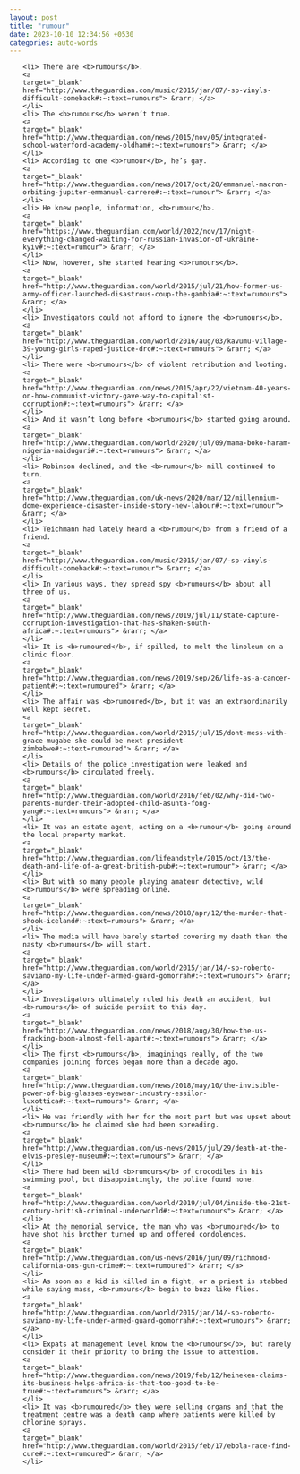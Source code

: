 ```yaml
---
layout: post
title: "rumour"
date: 2023-10-10 12:34:56 +0530
categories: auto-words
---
```

<ol>

    <li> There are <b>rumours</b>.
    <a 
    target="_blank" 
    href="http://www.theguardian.com/music/2015/jan/07/-sp-vinyls-difficult-comeback#:~:text=rumours"> &rarr; </a>
    </li>
    <li> The <b>rumours</b> weren’t true.
    <a 
    target="_blank" 
    href="http://www.theguardian.com/news/2015/nov/05/integrated-school-waterford-academy-oldham#:~:text=rumours"> &rarr; </a>
    </li>
    <li> According to one <b>rumour</b>, he’s gay.
    <a 
    target="_blank" 
    href="http://www.theguardian.com/news/2017/oct/20/emmanuel-macron-orbiting-jupiter-emmanuel-carrere#:~:text=rumour"> &rarr; </a>
    </li>
    <li> He knew people, information, <b>rumour</b>.
    <a 
    target="_blank" 
    href="https://www.theguardian.com/world/2022/nov/17/night-everything-changed-waiting-for-russian-invasion-of-ukraine-kyiv#:~:text=rumour"> &rarr; </a>
    </li>
    <li> Now, however, she started hearing <b>rumours</b>.
    <a 
    target="_blank" 
    href="http://www.theguardian.com/world/2015/jul/21/how-former-us-army-officer-launched-disastrous-coup-the-gambia#:~:text=rumours"> &rarr; </a>
    </li>
    <li> Investigators could not afford to ignore the <b>rumours</b>.
    <a 
    target="_blank" 
    href="http://www.theguardian.com/world/2016/aug/03/kavumu-village-39-young-girls-raped-justice-drc#:~:text=rumours"> &rarr; </a>
    </li>
    <li> There were <b>rumours</b> of violent retribution and looting.
    <a 
    target="_blank" 
    href="http://www.theguardian.com/news/2015/apr/22/vietnam-40-years-on-how-communist-victory-gave-way-to-capitalist-corruption#:~:text=rumours"> &rarr; </a>
    </li>
    <li> And it wasn’t long before <b>rumours</b> started going around.
    <a 
    target="_blank" 
    href="http://www.theguardian.com/world/2020/jul/09/mama-boko-haram-nigeria-maiduguri#:~:text=rumours"> &rarr; </a>
    </li>
    <li> Robinson declined, and the <b>rumour</b> mill continued to turn.
    <a 
    target="_blank" 
    href="http://www.theguardian.com/uk-news/2020/mar/12/millennium-dome-experience-disaster-inside-story-new-labour#:~:text=rumour"> &rarr; </a>
    </li>
    <li> Teichmann had lately heard a <b>rumour</b> from a friend of a friend.
    <a 
    target="_blank" 
    href="http://www.theguardian.com/music/2015/jan/07/-sp-vinyls-difficult-comeback#:~:text=rumour"> &rarr; </a>
    </li>
    <li> In various ways, they spread spy <b>rumours</b> about all three of us.
    <a 
    target="_blank" 
    href="http://www.theguardian.com/news/2019/jul/11/state-capture-corruption-investigation-that-has-shaken-south-africa#:~:text=rumours"> &rarr; </a>
    </li>
    <li> It is <b>rumoured</b>, if spilled, to melt the linoleum on a clinic floor.
    <a 
    target="_blank" 
    href="http://www.theguardian.com/news/2019/sep/26/life-as-a-cancer-patient#:~:text=rumoured"> &rarr; </a>
    </li>
    <li> The affair was <b>rumoured</b>, but it was an extraordinarily well kept secret.
    <a 
    target="_blank" 
    href="http://www.theguardian.com/world/2015/jul/15/dont-mess-with-grace-mugabe-she-could-be-next-president-zimbabwe#:~:text=rumoured"> &rarr; </a>
    </li>
    <li> Details of the police investigation were leaked and <b>rumours</b> circulated freely.
    <a 
    target="_blank" 
    href="http://www.theguardian.com/world/2016/feb/02/why-did-two-parents-murder-their-adopted-child-asunta-fong-yang#:~:text=rumours"> &rarr; </a>
    </li>
    <li> It was an estate agent, acting on a <b>rumour</b> going around the local property market.
    <a 
    target="_blank" 
    href="http://www.theguardian.com/lifeandstyle/2015/oct/13/the-death-and-life-of-a-great-british-pub#:~:text=rumour"> &rarr; </a>
    </li>
    <li> But with so many people playing amateur detective, wild <b>rumours</b> were spreading online.
    <a 
    target="_blank" 
    href="http://www.theguardian.com/news/2018/apr/12/the-murder-that-shook-iceland#:~:text=rumours"> &rarr; </a>
    </li>
    <li> The media will have barely started covering my death than the nasty <b>rumours</b> will start.
    <a 
    target="_blank" 
    href="http://www.theguardian.com/world/2015/jan/14/-sp-roberto-saviano-my-life-under-armed-guard-gomorrah#:~:text=rumours"> &rarr; </a>
    </li>
    <li> Investigators ultimately ruled his death an accident, but <b>rumours</b> of suicide persist to this day.
    <a 
    target="_blank" 
    href="http://www.theguardian.com/news/2018/aug/30/how-the-us-fracking-boom-almost-fell-apart#:~:text=rumours"> &rarr; </a>
    </li>
    <li> The first <b>rumours</b>, imaginings really, of the two companies joining forces began more than a decade ago.
    <a 
    target="_blank" 
    href="http://www.theguardian.com/news/2018/may/10/the-invisible-power-of-big-glasses-eyewear-industry-essilor-luxottica#:~:text=rumours"> &rarr; </a>
    </li>
    <li> He was friendly with her for the most part but was upset about <b>rumours</b> he claimed she had been spreading.
    <a 
    target="_blank" 
    href="http://www.theguardian.com/us-news/2015/jul/29/death-at-the-elvis-presley-museum#:~:text=rumours"> &rarr; </a>
    </li>
    <li> There had been wild <b>rumours</b> of crocodiles in his swimming pool, but disappointingly, the police found none.
    <a 
    target="_blank" 
    href="http://www.theguardian.com/world/2019/jul/04/inside-the-21st-century-british-criminal-underworld#:~:text=rumours"> &rarr; </a>
    </li>
    <li> At the memorial service, the man who was <b>rumoured</b> to have shot his brother turned up and offered condolences.
    <a 
    target="_blank" 
    href="http://www.theguardian.com/us-news/2016/jun/09/richmond-california-ons-gun-crime#:~:text=rumoured"> &rarr; </a>
    </li>
    <li> As soon as a kid is killed in a fight, or a priest is stabbed while saying mass, <b>rumours</b> begin to buzz like flies.
    <a 
    target="_blank" 
    href="http://www.theguardian.com/world/2015/jan/14/-sp-roberto-saviano-my-life-under-armed-guard-gomorrah#:~:text=rumours"> &rarr; </a>
    </li>
    <li> Expats at management level know the <b>rumours</b>, but rarely consider it their priority to bring the issue to attention.
    <a 
    target="_blank" 
    href="http://www.theguardian.com/news/2019/feb/12/heineken-claims-its-business-helps-africa-is-that-too-good-to-be-true#:~:text=rumours"> &rarr; </a>
    </li>
    <li> It was <b>rumoured</b> they were selling organs and that the treatment centre was a death camp where patients were killed by chlorine sprays.
    <a 
    target="_blank" 
    href="http://www.theguardian.com/world/2015/feb/17/ebola-race-find-cure#:~:text=rumoured"> &rarr; </a>
    </li>
